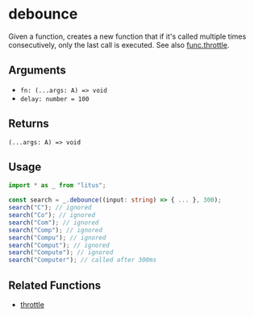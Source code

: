 # debounce

Given a function, creates a new function that if it's called multiple times
consecutively, only the last call is executed.
See also [func.throttle](#functhrottle).

## Arguments

- `fn: (...args: A) => void`
- `delay: number = 100`

## Returns

`(...args: A) => void`

## Usage

```ts
import * as _ from "litus";

const search = _.debounce((input: string) => { ... }, 300);
search("C"); // ignored
search("Co"); // ignored
search("Com"); // ignored
search("Comp"); // ignored
search("Compu"); // ignored
search("Comput"); // ignored
search("Compute"); // ignored
search("Computer"); // called after 300ms
```

## Related Functions

- [throttle](throttle.md)
